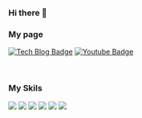 ### Hi there 👋

### My page
[![Tech Blog Badge](http://img.shields.io/badge/-Tech%20blog-black?style=flat-square&logo=github&link=https://malwareanalysis.tistory.com/)](https://malwareanalysis.tistory.com/)
[![Youtube Badge](https://img.shields.io/badge/Youtube-ff0000?style=flat-square&logo=youtube&link=https://www.youtube.com/channel/UC7ctp-Pbn6y3J1VwtCtsnOQ)](https://www.youtube.com/channel/UC7ctp-Pbn6y3J1VwtCtsnOQ)

<br>

### My Skils
<div>
  <img src="https://img.shields.io/badge/Kubernetes-326CE5?style=flat-square&logo=Kubernetes&logoColor=white"/>
  <img src="https://img.shields.io/badge/Docker-2496ED?style=flat-square&logo=Docker&logoColor=white"/>
  <img src="https://img.shields.io/badge/Aws-232F3E?style=flat-square&logo=Aws&logoColor=white"/>
  <img src="https://img.shields.io/badge/Springboot-6DB33F?style=flat-square&logo=Springboot&logoColor=white"/>  
  <img src="https://img.shields.io/badge/Jenkins-D24939?style=flat-square&logo=Jenkins&logoColor=white"/>
  <img src="https://img.shields.io/badge/Python-3776AB?style=flat-square&logo=Python&logoColor=white"/>
</div>

<!--
**choisungwook/choisungwook** is a ✨ _special_ ✨ repository because its `README.md` (this file) appears on your GitHub profile.

Here are some ideas to get you started:

- 🔭 I’m currently working on ...
- 🌱 I’m currently learning ...
- 👯 I’m looking to collaborate on ...
- 🤔 I’m looking for help with ...
- 💬 Ask me about ...
- 📫 How to reach me: ...
- 😄 Pronouns: ...
- ⚡ Fun fact: ...
-->
